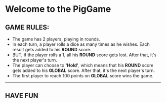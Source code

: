 #  Welcome to the PigGame 

## GAME RULES:

- The game has 2 players, playing in rounds.
- In each turn, a player rolls a dice as many times as he wishes. Each result gets added to his **ROUND** score.
- BUT, if the player rolls a 1, all his **ROUND** score gets lost. After that, it's the next player's turn.
- The player can choose to **'Hold'**, which means that his **ROUND** score gets added to his **GLOBAL** score. After that, it's the next player's turn.
- The first player to reach 100 points on **GLOBAL** score wins the game.

***

## HAVE FUN

